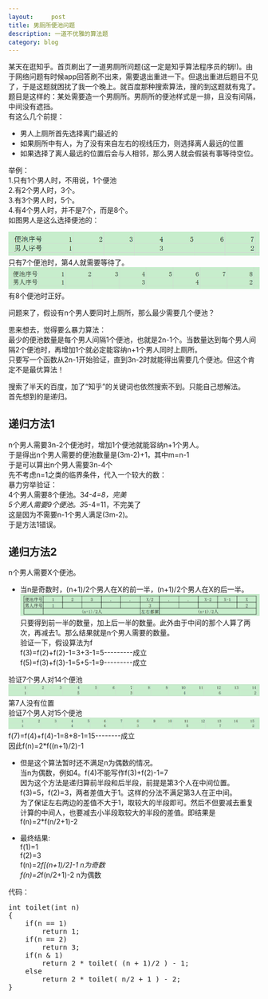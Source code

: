```yaml
---
layout:     post
title: 男厕所便池问题
description: 一道不优雅的算法题
category: blog
---
```


某天在逛知乎。首页刷出了一道男厕所问题(这一定是知乎算法程序员的锅!)。由于网络问题有时候app回答刷不出来，需要退出重进一下。但退出重进后题目不见了，于是这题就困扰了我一个晚上。就百度那种搜索算法，搜的到这题就有鬼了。  
题目是这样的：某处需要造一个男厕所。男厕所的便池样式是一排，且没有间隔，中间没有遮挡。  
有这么几个前提：  
+ 男人上厕所首先选择离门最近的  
+ 如果厕所中有人，为了没有来自左右的视线压力，则选择离人最远的位置
+ 如果选择了离人最远的位置后会与人相邻，那么男人就会假装有事等待空位。

举例：  
1.只有1个男人时，不用说，1个便池  
2.有2个男人时，3个。  
3.有3个男人时，5个。  
4.有4个男人时，并不是7个，而是8个。  
如图男人是这么选择便池的：  

![avatar](/images/便池/n=4_x=7.png)
只有7个便池时，第4人就需要等待了。  
![avatar](/images/便池/n=4_x=8.png)
有8个便池时正好。  

问题来了，假设有n个男人要同时上厕所，那么最少需要几个便池？  

思来想去，觉得要么暴力算法：  
最少的便池数量是每个男人间隔1个便池，也就是2n-1个。当数量达到每个男人间隔2个便池时，再增加1个就必定能容纳n+1个男人同时上厕所。  
只要写一个函数从2n-1开始验证，直到3n-2时就能得出需要几个便池。但这个肯定不是最优算法！  

搜索了半天的百度，加了“知乎”的关键词也依然搜索不到。只能自己想解法。  
首先想到的是递归。


## 递归方法1 ##
n个男人需要3n-2个便池时，增加1个便池就能容纳n+1个男人。  
于是得出n个男人需要的便池数量是(3m-2)+1，其中m=n-1  
于是可以算出n个男人需要3n-4个  
先不考虑n=1之类的临界条件，代入一个较大的数：  
暴力穷举验证：  
4个男人需要8个便池。3*4-4=8，完美  
5个男人需要9个便池。3*5-4=11，不完美了  
这是因为不需要n-1个男人满足(3m-2)。  
于是方法1错误。  


## 递归方法2 ##
n个男人需要X个便池。  
+ 当n是奇数时，(n+1)/2个男人在X的前一半，(n+1)/2个男人在X的后一半。  
![avatar](/images/便池/n.png)
只要得到前一半的数量，加上后一半的数量。此外由于中间的那个人算了两次，再减去1。那么结果就是n个男人需要的数量。  
验证一下，假设算法为f  
f(3)=f(2)+f(2)-1=3+3-1=5---------成立  
f(5)=f(3)+f(3)-1=5+5-1=9---------成立  

验证7个男人对14个便池  
![avatar](/images/便池/n=7_x=14.png)
第7人没有位置  
验证7个男人对15个便池  
![avatar](/images/便池/n=7_x=15.png)
f(7)=f(4)+f(4)-1=8+8-1=15--------成立  
因此f(n)=2*f((n+1)/2)-1

+ 但是这个算法暂时还不满足n为偶数的情况。  
当n为偶数，例如4。f(4)不能写作f(3)+f(2)-1=7   
因为这个方法是递归算前半段和后半段，前提是第3个人在中间位置。f(3)=5，f(2)=3，两者差值大于1。这样的分法不满足第3人在正中间。  
为了保证左右两边的差值不大于1，取较大的半段即可。然后不但要减去重复计算的中间人，也要减去小半段取较大的半段的差值。即结果是f(n)=2*f(n/2+1)-2  


+ 最终结果:  
f(1)=1  
f(2)=3  
f(n)=2*f[(n+1)/2]-1      n为奇数  
f(n)=2*f(n/2+1)-2        n为偶数  



代码：  
<pre>
int toilet(int n)
{
	if(n == 1)
		return 1;
	if(n == 2)
		return 3;
	if(n & 1)
		return 2 * toilet( (n + 1)/2 ) - 1;
	else
		return 2 * toilet( n/2 + 1 ) - 2;
}
</pre>

